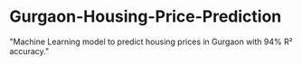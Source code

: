 # Gurgaon-Housing-Price-Prediction
"Machine Learning model to predict housing prices in Gurgaon with 94% R² accuracy."
